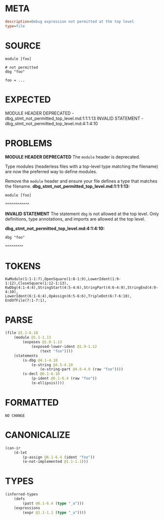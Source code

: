 # META
~~~ini
description=Debug expression not permitted at the top level
type=file
~~~
# SOURCE
~~~roc
module [foo]

# not permitted
dbg "foo"

foo = ...
~~~
# EXPECTED
MODULE HEADER DEPRECATED - dbg_stmt_not_permitted_top_level.md:1:1:1:13
INVALID STATEMENT - dbg_stmt_not_permitted_top_level.md:4:1:4:10
# PROBLEMS
**MODULE HEADER DEPRECATED**
The `module` header is deprecated.

Type modules (headerless files with a top-level type matching the filename) are now the preferred way to define modules.

Remove the `module` header and ensure your file defines a type that matches the filename.
**dbg_stmt_not_permitted_top_level.md:1:1:1:13:**
```roc
module [foo]
```
^^^^^^^^^^^^


**INVALID STATEMENT**
The statement `dbg` is not allowed at the top level.
Only definitions, type annotations, and imports are allowed at the top level.

**dbg_stmt_not_permitted_top_level.md:4:1:4:10:**
```roc
dbg "foo"
```
^^^^^^^^^


# TOKENS
~~~zig
KwModule(1:1-1:7),OpenSquare(1:8-1:9),LowerIdent(1:9-1:12),CloseSquare(1:12-1:13),
KwDbg(4:1-4:4),StringStart(4:5-4:6),StringPart(4:6-4:9),StringEnd(4:9-4:10),
LowerIdent(6:1-6:4),OpAssign(6:5-6:6),TripleDot(6:7-6:10),
EndOfFile(7:1-7:1),
~~~
# PARSE
~~~clojure
(file @1.1-6.10
	(module @1.1-1.13
		(exposes @1.8-1.13
			(exposed-lower-ident @1.9-1.12
				(text "foo"))))
	(statements
		(s-dbg @4.1-4.10
			(e-string @4.5-4.10
				(e-string-part @4.6-4.9 (raw "foo"))))
		(s-decl @6.1-6.10
			(p-ident @6.1-6.4 (raw "foo"))
			(e-ellipsis))))
~~~
# FORMATTED
~~~roc
NO CHANGE
~~~
# CANONICALIZE
~~~clojure
(can-ir
	(d-let
		(p-assign @6.1-6.4 (ident "foo"))
		(e-not-implemented @1.1-1.1)))
~~~
# TYPES
~~~clojure
(inferred-types
	(defs
		(patt @6.1-6.4 (type "_a")))
	(expressions
		(expr @1.1-1.1 (type "_a"))))
~~~
